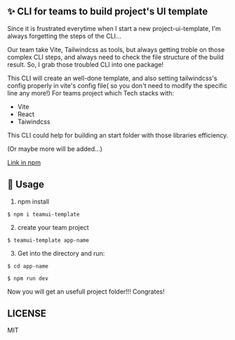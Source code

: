 ## ✨ CLI for teams to build project's UI template
Since it is frustrated everytime when I start a new project-ui-template, I'm always forgetting the steps of the CLI...

Our team take Vite, Tailwindcss as tools, but always getting troble on those complex CLI steps, and always need to check the file structure of the build result.
So, I grab those troubled CLI into one package!

This CLI will create an well-done template, and also setting tailwindcss's config properly in vite's config file( so you don't need to modify the specific line any more!) 
For teams project which Tech stacks with:
- Vite
- React
- Taiwindcss

This CLI could help for building an start folder with those libraries efficiency.

(Or maybe more will be added...)

[Link in npm](https://www.npmjs.com/package/teamui-template)

## 🚀 Usage
1. npm install
```
$ npm i teamui-template
```
2. create your team project
```
$ teamui-template app-name
```
3. Get into the directory and run:
```
$ cd app-name
```
```
$ npm run dev
```
Now you will get an usefull project folder!!! Congrates!

## LICENSE
MIT
